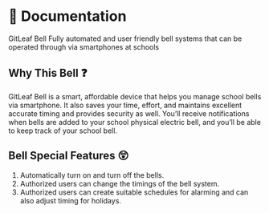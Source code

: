 # :green_book: Documentation

GitLeaf Bell Fully automated and user friendly bell systems that can be operated through via smartphones at schools

## Why This Bell :question:

GitLeaf Bell is a smart, affordable device that helps you manage school bells via smartphone. It also saves your time, effort, and maintains excellent accurate timing and provides security as well. You’ll receive notifications when bells are added to your school physical electric bell, and you’ll be able to keep track of your school bell.

## Bell Special Features :astonished:
<ol>
  <li>Automatically turn on and turn off the bells.</li>
  <li>Authorized users can change the timings of the bell system.</li>
  <li>Authorized users can create suitable schedules for alarming and can also adjust timing for holidays.</li>
</ol>
